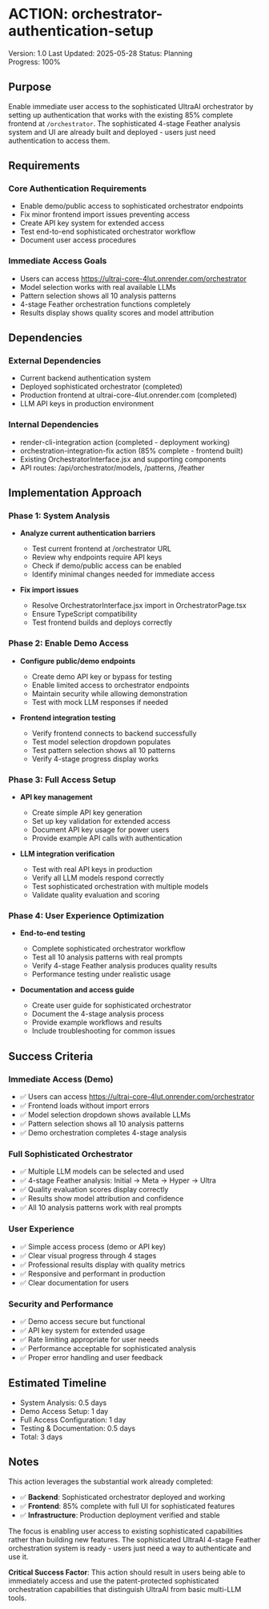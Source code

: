 # ACTION: orchestrator-authentication-setup

Version: 1.0
Last Updated: 2025-05-28
Status: Planning  
Progress: 100%

## Purpose

Enable immediate user access to the sophisticated UltraAI orchestrator by setting up authentication that works with the existing 85% complete frontend at `/orchestrator`. The sophisticated 4-stage Feather analysis system and UI are already built and deployed - users just need authentication to access them.

## Requirements

### Core Authentication Requirements
- Enable demo/public access to sophisticated orchestrator endpoints
- Fix minor frontend import issues preventing access
- Create API key system for extended access
- Test end-to-end sophisticated orchestrator workflow
- Document user access procedures

### Immediate Access Goals
- Users can access https://ultrai-core-4lut.onrender.com/orchestrator 
- Model selection works with real available LLMs
- Pattern selection shows all 10 analysis patterns
- 4-stage Feather orchestration functions completely
- Results display shows quality scores and model attribution

## Dependencies

### External Dependencies
- Current backend authentication system
- Deployed sophisticated orchestrator (completed)
- Production frontend at ultrai-core-4lut.onrender.com (completed)
- LLM API keys in production environment

### Internal Dependencies  
- render-cli-integration action (completed - deployment working)
- orchestration-integration-fix action (85% complete - frontend built)
- Existing OrchestratorInterface.jsx and supporting components
- API routes: /api/orchestrator/models, /patterns, /feather

## Implementation Approach

### Phase 1: System Analysis

- **Analyze current authentication barriers**
  - Test current frontend at /orchestrator URL
  - Review why endpoints require API keys
  - Check if demo/public access can be enabled
  - Identify minimal changes needed for immediate access

- **Fix import issues**
  - Resolve OrchestratorInterface.jsx import in OrchestratorPage.tsx
  - Ensure TypeScript compatibility
  - Test frontend builds and deploys correctly

### Phase 2: Enable Demo Access

- **Configure public/demo endpoints**
  - Create demo API key or bypass for testing
  - Enable limited access to orchestrator endpoints
  - Maintain security while allowing demonstration
  - Test with mock LLM responses if needed

- **Frontend integration testing**
  - Verify frontend connects to backend successfully
  - Test model selection dropdown populates
  - Test pattern selection shows all 10 patterns
  - Verify 4-stage progress display works

### Phase 3: Full Access Setup

- **API key management**
  - Create simple API key generation
  - Set up key validation for extended access
  - Document API key usage for power users
  - Provide example API calls with authentication

- **LLM integration verification**
  - Test with real API keys in production
  - Verify all LLM models respond correctly
  - Test sophisticated orchestration with multiple models
  - Validate quality evaluation and scoring

### Phase 4: User Experience Optimization

- **End-to-end testing**
  - Complete sophisticated orchestrator workflow
  - Test all 10 analysis patterns with real prompts
  - Verify 4-stage Feather analysis produces quality results
  - Performance testing under realistic usage

- **Documentation and access guide**
  - Create user guide for sophisticated orchestrator
  - Document the 4-stage analysis process
  - Provide example workflows and results
  - Include troubleshooting for common issues

## Success Criteria

### Immediate Access (Demo)
- ✅ Users can access https://ultrai-core-4lut.onrender.com/orchestrator
- ✅ Frontend loads without import errors
- ✅ Model selection dropdown shows available LLMs
- ✅ Pattern selection shows all 10 analysis patterns
- ✅ Demo orchestration completes 4-stage analysis

### Full Sophisticated Orchestrator
- ✅ Multiple LLM models can be selected and used
- ✅ 4-stage Feather analysis: Initial → Meta → Hyper → Ultra
- ✅ Quality evaluation scores display correctly
- ✅ Results show model attribution and confidence
- ✅ All 10 analysis patterns work with real prompts

### User Experience
- ✅ Simple access process (demo or API key)
- ✅ Clear visual progress through 4 stages
- ✅ Professional results display with quality metrics
- ✅ Responsive and performant in production
- ✅ Clear documentation for users

### Security and Performance
- ✅ Demo access secure but functional
- ✅ API key system for extended usage
- ✅ Rate limiting appropriate for user needs
- ✅ Performance acceptable for sophisticated analysis
- ✅ Proper error handling and user feedback

## Estimated Timeline

- System Analysis: 0.5 days
- Demo Access Setup: 1 day
- Full Access Configuration: 1 day  
- Testing & Documentation: 0.5 days
- Total: 3 days

## Notes

This action leverages the substantial work already completed:
- ✅ **Backend**: Sophisticated orchestrator deployed and working
- ✅ **Frontend**: 85% complete with full UI for sophisticated features
- ✅ **Infrastructure**: Production deployment verified and stable

The focus is enabling user access to existing sophisticated capabilities rather than building new features. The sophisticated UltraAI 4-stage Feather orchestration system is ready - users just need a way to authenticate and use it.

**Critical Success Factor**: This action should result in users being able to immediately access and use the patent-protected sophisticated orchestration capabilities that distinguish UltraAI from basic multi-LLM tools.
